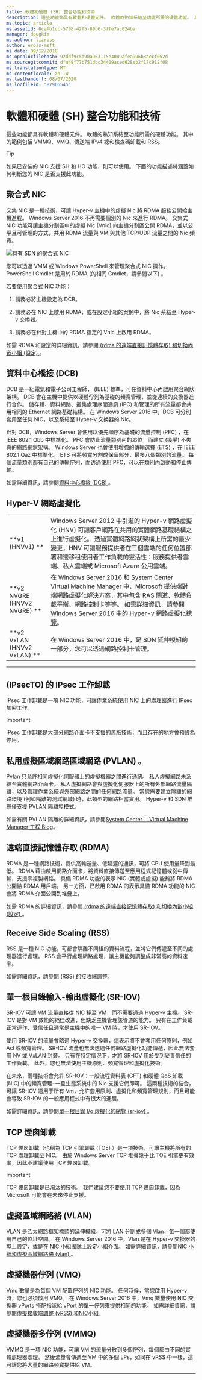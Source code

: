 ```yaml
---
title: 軟體和硬體 (SH) 整合功能和技術
description: 這些功能都具有軟體和硬體元件。 軟體的熟知系結至功能所需的硬體功能。 其中的範例包括 VMMQ、VMQ、傳送端 IPv4 總和檢查碼卸載和 RSS。
ms.topic: article
ms.assetid: 0cafb1cc-5798-42f5-89b6-3ffe7ac024ba
manager: dougkim
ms.author: lizross
author: eross-msft
ms.date: 09/12/2018
ms.openlocfilehash: 92ddf9c5d90a963115e4009afea996b8aecf052d
ms.sourcegitcommit: dfa48f77b751dbc34409aced628eb2f17c912f08
ms.translationtype: MT
ms.contentlocale: zh-TW
ms.lasthandoff: 08/07/2020
ms.locfileid: "87966545"
---
```

# <a name="software-and-hardware-sh-integrated-features-and-technologies"></a>軟體和硬體 (SH) 整合功能和技術

這些功能都具有軟體和硬體元件。 軟體的熟知系結至功能所需的硬體功能。 其中的範例包括 VMMQ、VMQ、傳送端 IPv4 總和檢查碼卸載和 RSS。

>[!TIP]
>如果已安裝的 NIC 支援 SH 和 HO 功能，則可以使用。 下面的功能描述將涵蓋如何判斷您的 NIC 是否支援此功能。

## <a name="converged-nic"></a>聚合式 NIC

交集 NIC 是一種技術，可讓 Hyper-v 主機中的虛擬 Nic 將 RDMA 服務公開給主機進程。 Windows Server 2016 不再需要個別的 Nic 來進行 RDMA。 交集式 NIC 功能可讓主機分割區中的虛擬 Nic (Vnic) 向主機分割區公開 RDMA，並以公平且可管理的方式，共用 RDMA 流量與 VM 與其他 TCP/UDP 流量之間的 Nic 頻寬。

![具有 SDN 的聚合式 NIC](../../media/Converged-NIC/conv-nic-sdn.png)

您可以透過 VMM 或 Windows PowerShell 來管理聚合式 NIC 操作。 PowerShell Cmdlet 是用於 RDMA (的相同 Cmdlet，請參閱以下) 。

若要使用聚合式 NIC 功能：

1.  請務必將主機設定為 DCB。

2.  請務必在 NIC 上啟用 RDMA，或在設定小組的案例中，將 Nic 系結至 Hyper-v 交換器。

3.  請務必在針對主機中的 RDMA 指定的 Vnic 上啟用 RDMA。

如需 RDMA 和設定的詳細資訊，請參閱[ (rdma 的遠端直接記憶體存取) 和切換內嵌小組 (設定) ](https://docs.microsoft.com/windows-server/virtualization/hyper-v-virtual-switch/rdma-and-switch-embedded-teaming)。

## <a name="data-center-bridging-dcb"></a>資料中心橋接 (DCB)

DCB 是一組電氣和電子公司工程師， (IEEE) 標準，可在資料中心內啟用聚合網狀架構。 DCB 會在主機中提供以硬體佇列為基礎的頻寬管理，並從連續的交換器進行合作。 儲存體、資料網路、叢集處理序間通訊 (IPC) 和管理的所有流量都會共用相同的 Ethernet 網路基礎結構。 在 Windows Server 2016 中，DCB 可分別套用至任何 NIC，以及系結至 Hyper-v 交換器的 Nic。

針對 DCB，Windows Server 會使用以優先順序為基礎的流量控制 (PFC) ，在 IEEE 802.1 Qbb 中標準化。 PFC 會防止流量類別內的溢位，而建立 (幾乎) 不失真的網路網狀架構。 Windows Server 也會使用增強的傳輸選擇 (ETS) ，在 IEEE 802.1 Qaz 中標準化。 ETS 可將頻寬分割成保留部分，最多八個類別的流量。 每個流量類別都有自己的傳輸佇列，而透過使用 PFC，可以在類別內啟動和停止傳輸。

如需詳細資訊，請參閱[資料中心橋接 (DCB) ](https://docs.microsoft.com/windows-server/networking/technologies/dcb/dcb-top)。

## <a name="hyper-v-network-virtualization"></a>Hyper-V 網路虛擬化

|                            |                                                                                                                                                                                                                                                                                                                                                                                                                                                                                      |
|----------------------------|--------------------------------------------------------------------------------------------------------------------------------------------------------------------------------------------------------------------------------------------------------------------------------------------------------------------------------------------------------------------------------------------------------------------------------------------------------------------------------------|
|       **v1 (HNVv1) **       |                     Windows Server 2012 中引進的 Hyper-v 網路虛擬化 (HNV) 可讓客戶網路在共用的實體網路基礎結構之上進行虛擬化。 透過實體網路網狀架構上所需的最少變更，HNV 可讓服務提供者在三個雲端的任何位置部署和遷移租使用者工作負載的靈活性：服務提供者雲端、私人雲端或 Microsoft Azure 公用雲端。                     |
| **v2 NVGRE (HNVv2 NVGRE) ** | 在 Windows Server 2016 和 System Center Virtual Machine Manager 中，Microsoft 提供端對端網路虛擬化解決方案，其中包含 RAS 閘道、軟體負載平衡、網路控制卡等等。 如需詳細資訊，請參閱[Windows Server 2016 中的 Hyper-v 網路虛擬化總覽](https://technet.microsoft.com/windows-server-docs/networking/sdn/technologies/hyper-v-network-virtualization/hyperv-network-virtualization-overview-windows-server)。 |
| **v2 VxLAN (HNVv2 VxLAN) ** |                                                                                                                                                                                        在 Windows Server 2016 中，是 SDN 延伸模組的一部分，您可以透過網路控制卡管理。                                                                                                                                                                                        |

---

## <a name="ipsec-task-offload-ipsecto"></a> (IPsecTO) 的 IPsec 工作卸載

IPsec 工作卸載是一項 NIC 功能，可讓作業系統使用 NIC 上的處理器進行 IPsec 加密工作。

>[!IMPORTANT]
>IPsec 工作卸載是大部分網路介面卡不支援的舊版技術，而且存在的地方會預設為停用。

## <a name="private-virtual-local-area-network-pvlan"></a>私用虛擬區域網路區域網路 (PVLAN) 。

Pvlan 只允許相同虛擬化伺服器上的虛擬機器之間進行通訊。 私人虛擬網路未系結至實體網路介面卡。 私人虛擬網路會與虛擬化伺服器上的所有外部網路流量隔離，以及管理作業系統與外部網路之間的任何網路流量。 當您需要建立隔離的網路環境 (例如隔離的測試網域) 時，此類型的網路相當實用。 Hyper-v 和 SDN 堆疊僅支援 PVLAN 隔離埠模式。

如需有關 PVLAN 隔離的詳細資訊，請參閱[System Center： Virtual Machine Manager 工程 Blog](https://blogs.technet.microsoft.com/scvmm/2013/06/04/logical-networks-part-iv-pvlan-isolation/)。

## <a name="remote-direct-memory-access-rdma"></a>遠端直接記憶體存取 (RDMA)

RDMA 是一種網路技術，提供高輸送量、低延遲的通訊，可將 CPU 使用量降到最低。 RDMA 藉由啟用網路介面卡，將資料直接傳送至應用程式記憶體或從中傳輸，支援零複製網路。 具備 RDMA 功能的表示 NIC (實體或虛擬) 能夠將 RDMA 公開給 RDMA 用戶端。 另一方面，已啟用 RDMA 的表示具備 RDMA 功能的 NIC 會將 RDMA 介面公開到堆疊上。

如需 RDMA 的詳細資訊，請參閱[ (rdma 的遠端直接記憶體存取) 和切換內嵌小組 (設定) ](https://docs.microsoft.com/windows-server/virtualization/hyper-v-virtual-switch/rdma-and-switch-embedded-teaming)。

## <a name="receive-side-scaling-rss"></a>Receive Side Scaling (RSS)

RSS 是一種 NIC 功能，可都會隔離不同組的資料流程，並將它們傳遞至不同的處理器進行處理。 RSS 會平行處理網路處理，讓主機能夠調整成非常高的資料速率。

如需詳細資訊，請參閱[ (RSS) 的接收端調整](https://docs.microsoft.com/windows-hardware/drivers/network/introduction-to-receive-side-scaling)。

## <a name="single-root-input-output-virtualization-sr-iov"></a>單一根目錄輸入-輸出虛擬化 (SR-IOV) 

SR-IOV 可讓 VM 流量直接從 NIC 移至 VM，而不需要通過 Hyper-v 主機。 SR-IOV 是對 VM 效能的絕佳改進，但缺乏主機管理該管道的能力。 只有在工作負載正常運作、受信任且通常是主機中的唯一 VM 時，才使用 SR-IOV。

使用 SR-IOV 的流量會略過 Hyper-v 交換器，這表示將不會套用任何原則，例如 Acl 或頻寬管理。 SR-IOV 流量也無法透過任何網路虛擬化功能傳遞，因此無法套用 NV 或 VxLAN 封裝。 只有在特定情況下，才將 SR-IOV 用於受到妥善信任的工作負載。 此外，您也無法使用主機原則、頻寬管理和虛擬化技術。

在未來，兩種技術會允許 SR-IOV：一般流程資料表 (GFT) 和硬體 QoS 卸載 (NIC) 中的頻寬管理–一旦生態系統中的 Nic 支援它們即可。 這兩種技術的結合，可讓 SR-IOV 適用于所有 Vm，允許套用原則、虛擬化和頻寬管理規則，而且可能會導致 SR-IOV 的一般應用程式中有很大的進展。

如需詳細資訊，請參閱[單一根目錄 I/o 虛擬化的總覽 (sr-iov) ](https://docs.microsoft.com/windows-hardware/drivers/network/overview-of-single-root-i-o-virtualization--sr-iov-)。

## <a name="tcp-chimney-offload"></a>TCP 煙囪卸載

TCP 煙囪卸載（也稱為 TCP 引擎卸載 (TOE) ）是一項技術，可讓主機將所有的 TCP 處理卸載至 NIC。 由於 Windows Server TCP 堆疊幾乎比 TOE 引擎更有效率，因此不建議使用 TCP 煙囪卸載。

>[!IMPORTANT]
>TCP 煙囪卸載是已淘汰的技術。 我們建議您不要使用 TCP 煙囪卸載，因為 Microsoft 可能會在未來停止支援。

## <a name="virtual-local-area-network-vlan"></a>虛擬區域網路絡 (VLAN) 

VLAN 是乙太網路框架標頭的延伸模組，可將 LAN 分割成多個 Vlan，每一個都使用自己的位址空間。 在 Windows Server 2016 中，Vlan 是在 Hyper-v 交換器的埠上設定，或是在 NIC 小組團隊上設定小組介面。 如需詳細資訊，請參閱[NIC 小組和虛擬區域網路絡 (vlan) ](https://docs.microsoft.com/windows-server/networking/technologies/nic-teaming/nict-and-vlans)。

## <a name="virtual-machine-queue-vmq"></a>虛擬機器佇列 (VMQ)

Vmq 數量是為每個 VM 配置佇列的 NIC 功能。 任何時候，當您啟用 Hyper-v 時，您也必須啟用 VMQ。 在 Windows Server 2016 中，Vmq 數量使用 NIC 交換器 vPorts 搭配指派給 vPort 的單一佇列來提供相同的功能。 如需詳細資訊，請參閱[虛擬接收端調整 (vRSS) ](https://docs.microsoft.com/windows-server/networking/technologies/vrss/vrss-top)和[NIC](https://docs.microsoft.com/windows-server/networking/technologies/nic-teaming/nic-teaming)小組。

## <a name="virtual-machine-multi-queue-vmmq"></a>虛擬機器多佇列 (VMMQ) 

VMMQ 是一項 NIC 功能，可讓 VM 的流量分散到多個佇列，每個都由不同的實體處理器處理。 然後流量會傳遞至 VM 中的多個 LPs，如同在 vRSS 中一樣，這可讓您將大量的網路頻寬提供給 VM。

---